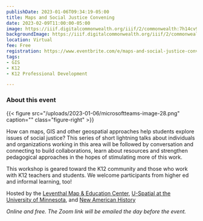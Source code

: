 ```yaml
---
publishDate: 2023-01-06T09:34:19-05:00
title: Maps and Social Justice Convening
date: 2023-02-09T11:00:00-05:00
image: https://iiif.digitalcommonwealth.org/iiif/2/commonwealth:7h14cv98c/4786,1368,1379,829/full/0/default.jpg
backgroundImage: https://iiif.digitalcommonwealth.org/iiif/2/commonwealth:7h14cv98c/4786,1368,1379,829/full/0/default.jpg
location: Virtual
fee: Free
registration: https://www.eventbrite.com/e/maps-and-social-justice-convening-tickets-506429433067
tags:
- GIS
- K12
- K12 Professional Development

---
```

### About this event

{{< figure src="/uploads/2023-01-06/microsoftteams-image-28.png" caption="" class="figure-right" >}}

How can maps, GIS and other geospatial approaches help students explore issues of social justice? This series of short lightning talks about individuals and organizations working in this area will be followed by conversation and connecting to build collaborations, learn about resources and strengthen pedagogical approaches in the hopes of stimulating more of this work.

This workshop is geared toward the K12 community and those who work with K12 teachers and students. We welcome participants from higher ed and informal learning, too!

Hosted by the [Leventhal Map & Education Center](https://www.leventhalmap.org/),  [U-Spatial at the University of Minnesota](https://uspatial.umn.edu/), and [New American History](https://www.newamericanhistory.org/)

_Online and free. The Zoom link will be emailed the day before the event._
